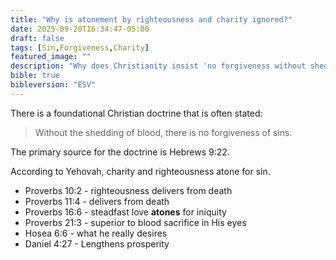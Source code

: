 ```yaml
---
title: "Why is atonement by righteousness and charity ignored?"
date: 2025-09-20T16:34:47-05:00
draft: false
tags: [Sin,Forgiveness,Charity]
featured_image: ""
description: "Why does Christianity insist 'no forgiveness without shedding of blood' when Yehovah clearly says charity atones for sin?"
bible: true
bibleversion: "ESV"
---
```

There is a foundational Christian doctrine that is often stated:

> Without the shedding of blood, there is no forgiveness of sins.

The primary source for the doctrine is Hebrews 9:22.

According to Yehovah, charity and righteousness atone for sin.

- Proverbs 10:2 - righteousness delivers from death
- Proverbs 11:4 - delivers from death
- Proverbs 16:6 - steadfast love **atones** for iniquity
- Proverbs 21:3 - superior to blood sacrifice in His eyes
- Hosea 6:6 - what he really desires
- Daniel 4:27 - Lengthens prosperity


